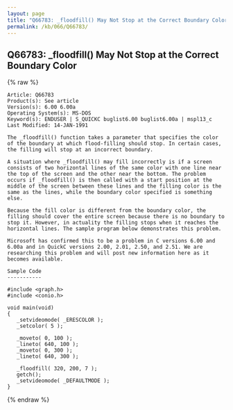 ```yaml
---
layout: page
title: "Q66783: _floodfill() May Not Stop at the Correct Boundary Color"
permalink: /kb/066/Q66783/
---
```


## Q66783: _floodfill() May Not Stop at the Correct Boundary Color

{% raw %}

	Article: Q66783
	Product(s): See article
	Version(s): 6.00 6.00a
	Operating System(s): MS-DOS
	Keyword(s): ENDUSER | S_QUICKC buglist6.00 buglist6.00a | mspl13_c
	Last Modified: 14-JAN-1991
	
	The _floodfill() function takes a parameter that specifies the color
	of the boundary at which flood-filling should stop. In certain cases,
	the filling will stop at an incorrect boundary.
	
	A situation where _floodfill() may fill incorrectly is if a screen
	consists of two horizontal lines of the same color with one line near
	the top of the screen and the other near the bottom. The problem
	occurs if _floodfill() is then called with a start position at the
	middle of the screen between these lines and the filling color is the
	same as the lines, while the boundary color specified is something
	else.
	
	Because the fill color is different from the boundary color, the
	filling should cover the entire screen because there is no boundary to
	stop it. However, in actuality the filling stops when it reaches the
	horizontal lines. The sample program below demonstrates this problem.
	
	Microsoft has confirmed this to be a problem in C versions 6.00 and
	6.00a and in QuickC versions 2.00, 2.01, 2.50, and 2.51. We are
	researching this problem and will post new information here as it
	becomes available.
	
	Sample Code
	-----------
	
	#include <graph.h>
	#include <conio.h>
	
	void main(void)
	{
	   _setvideomode( _ERESCOLOR );
	   _setcolor( 5 );
	
	   _moveto( 0, 100 );
	   _lineto( 640, 100 );
	   _moveto( 0, 300 );
	   _lineto( 640, 300 );
	
	   _floodfill( 320, 200, 7 );
	   getch();
	   _setvideomode( _DEFAULTMODE );
	}

{% endraw %}
